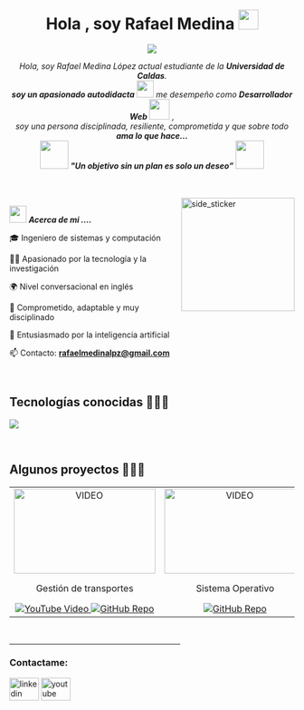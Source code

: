 <h1 align="center"><b>Hola , soy Rafael Medina </b><img src="https://media.giphy.com/media/hvRJCLFzcasrR4ia7z/giphy.gif" width="35"></h1>
<!--  -->
<p align="center">
  <a href="https://github.com/DenverCoder1/readme-typing-svg"><img src="https://readme-typing-svg.herokuapp.com?font=Time+New+Roman&color=cyan&size=25&center=true&vCenter=true&width=600&height=100&lines=Ingeniero+de+sistemas;Web+Developer;Universidad+de+Caldas+☀️;Apasionado+por+aprender;Echa+un+vistazo+mi+perfil..:D"></a>
</p>

<p align="center">
  <em>
    Hola, soy Rafael Medina López actual estudiante de la <b>Universidad de Caldas</b>. <br>
    <b>soy un apasionado autodidacta</b> <img src="https://github.com/TheDudeThatCode/TheDudeThatCode/blob/master/Assets/Developer.gif" width="30px"> me desempeño como  <b>Desarrollador Web</b>&nbsp;<img src="https://github.com/TheDudeThatCode/TheDudeThatCode/blob/master/Assets/Designer.gif" width="36px">&nbsp,<br> soy una persona disciplinada, resiliente, comprometida y que sobre todo <b>ama lo que hace...</b>
  </em> 
  <br>
  <img src="https://media.giphy.com/media/gH3LO09IOiZIqePwv9/giphy.gif" width="50" /> <b><i align="center">"Un objetivo sin un plan es solo un deseo”</i></b> <img src="https://media.giphy.com/media/qjqUcgIyRjsl2/giphy.gif" width="50" />
</p>

<br><br>
<img align="right" width=200px height=200px alt="side_sticker" src="https://media.giphy.com/media/TEnXkcsHrP4YedChhA/giphy.gif" />

<img src="https://media.giphy.com/media/iY8CRBdQXODJSCERIr/giphy.gif" width="30px">&nbsp;***Acerca de mi ....***




<!--Intro start-->

<p align="left">
🎓 Ingeniero de sistemas y computación

👨‍💻 Apasionado por la tecnología y la investigación

🌍 Nivel conversacional en inglés

🚀 Comprometido, adaptable y muy disciplinado 

🤖 Entusiasmado por la inteligencia artificial

📫 Contacto: **rafaelmedinalpz@gmail.com**
<!--Intro end-->
  </p>
<br>

<h2 >Tecnologías conocidas 👨🏻‍💻</h2>
<!--tech stack icons-->
<p align="left">
  <a href="https://skillicons.dev">
    <img src="https://skillicons.dev/icons?i=java,py,django,css,html,js,react,angular,tailwind,nodejs,mysql,mongodb,git,github,postman,vscode,npm,idea,pycharm,bash,powershell, ps&perline=12" />
  </a>
</p>
<br>
<!-------------------------->
<div id="proyectos">
  <h2>Algunos proyectos 👨🏻‍💻</h2>
  <table align="center" border="0" cellspacing="10" cellpadding="10">
    <tr>
      <td width="300px" align="center" valign="top">
        <img width="250px" height="150px" src="https://www.mexcaltruckline.com/wp-content/uploads/2024/02/extra-charges-involved-in-otr-logistics-fees-2.jpg" alt="VIDEO" />
        <p>Gestión de transportes</p>
        <a href="https://www.youtube.com/watch?v=MBlhsF_Yntc&t=2s&ab_channel=Rafamedina" target="_blank" rel="noopener noreferrer">
          <img src="https://img.shields.io/badge/YouTube-FF0000?style=for-the-badge&logo=youtube&logoColor=white" alt="YouTube Video" />
        </a>
        <a href="https://github.com/Mandara2/front-end-transporte.git" target="_blank" rel="noopener noreferrer">
          <img src="https://img.shields.io/badge/GitHub-100000?style=for-the-badge&logo=github&logoColor=white" alt="GitHub Repo" />
        </a>
      </td>
      <td width="300px" align="center" valign="top">
        <img width="250px" height="150px" src="https://universidadeuropea.com/resources/media/images/que-es-sistema-operativo-800x450.width-640.jpg" alt="VIDEO" />
        <p>Sistema Operativo</p>
        <a href="https://github.com/Mandara2/AstarothSO/tree/master" target="_blank" rel="noopener noreferrer">
          <img src="https://img.shields.io/badge/GitHub-100000?style=for-the-badge&logo=github&logoColor=white" alt="GitHub Repo" />
        </a>
      </td>
      <td width="300px" align="center" valign="top">
        <img width="250px" height="150px" src="https://media.istockphoto.com/id/137426932/es/foto/vista-lateral-armado-acorazado-autom%C3%B3vil-que-estacione-en-la-calle-fuera-del-edificio.jpg?s=612x612&w=0&k=20&c=VWoPW-GXK010PuVOor3-pqcdXsrpXeH4-cMf3LZHv0M=" alt="VIDEO" />
        <p>El botín</p>
        <a href="https://github.com/1luk0/El-botin" target="_blank" rel="noopener noreferrer">
          <img src="https://img.shields.io/badge/GitHub-100000?style=for-the-badge&logo=github&logoColor=white" alt="GitHub Repo" />
        </a>
      </td>
    </tr>
  </table>
</div>

<br>
<hr width="60%" >
<h3 align="left">Contactame:</h3>

<div align="left">
  <img src="https://www.linkedin.com/in/rafaelmedinalopez/" width="52" height="40" alt="linkedin logo"  />
  <a href="https://github.com/1luk0/El-botin" target="_blank" rel="noopener noreferrer">
  <img src="https://raw.githubusercontent.com/maurodesouza/profile-readme-generator/master/src/assets/icons/social/youtube/default.svg" width="52" height="40" alt="youtube logo"  />
    <a href="https://www.youtube.com/@rafamedina3636" target="_blank" rel="noopener noreferrer">
</div>
<br>
  </div


